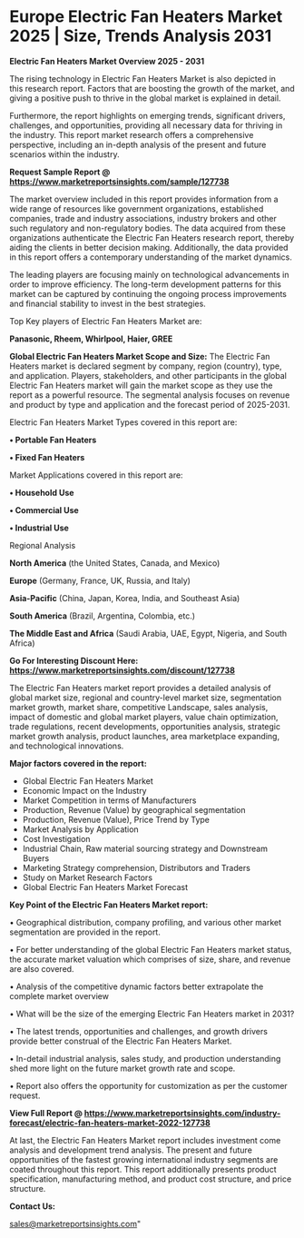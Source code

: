  # Europe Electric Fan Heaters Market 2025 | Size, Trends Analysis 2031

<Strong> Electric Fan Heaters Market Overview 2025 - 2031</strong>

The rising technology in Electric Fan Heaters Market is also depicted in this research report. Factors that are boosting the growth of the market, and giving a positive push to thrive in the global market is explained in detail.

Furthermore, the report highlights on emerging trends, significant drivers, challenges, and opportunities, providing all necessary data for thriving in the industry. This report market research offers a comprehensive perspective, including an in-depth analysis of the present and future scenarios within the industry.

<strong>Request Sample Report @ <a href=https://www.marketreportsinsights.com/sample/127738>https://www.marketreportsinsights.com/sample/127738</a></strong>

The market overview included in this report provides information from a wide range of resources like government organizations, established companies, trade and industry associations, industry brokers and other such regulatory and non-regulatory bodies. The data acquired from these organizations authenticate the Electric Fan Heaters research report, thereby aiding the clients in better decision making. Additionally, the data provided in this report offers a contemporary understanding of the market dynamics.

The leading players are focusing mainly on technological advancements in order to improve efficiency. The long-term development patterns for this market can be captured by continuing the ongoing process improvements and financial stability to invest in the best strategies.

Top Key players of Electric Fan Heaters Market are:

<strong>Panasonic, Rheem, Whirlpool, Haier, GREE</strong>

<strong><b>Global Electric Fan Heaters Market Scope and Size:</b></strong>
The Electric Fan Heaters market is declared segment by company, region (country), type, and application. Players, stakeholders, and other participants in the global Electric Fan Heaters market will gain the market scope as they use the report as a powerful resource. The segmental analysis focuses on revenue and product by type and application and the forecast period of 2025-2031.

Electric Fan Heaters Market Types covered in this report are:

<strong>• Portable Fan Heaters

• Fixed Fan Heaters</strong>

Market Applications covered in this report are:

<strong>• Household Use

• Commercial Use

• Industrial Use</strong> 

Regional Analysis

<strong>North America</strong> (the United States, Canada, and Mexico)

<strong>Europe</strong> (Germany, France, UK, Russia, and Italy)

<strong>Asia-Pacific</strong> (China, Japan, Korea, India, and Southeast Asia)

<strong>South America</strong> (Brazil, Argentina, Colombia, etc.)

<strong>The Middle East and Africa</strong> (Saudi Arabia, UAE, Egypt, Nigeria, and South Africa)

<strong>Go For Interesting Discount Here: <a href=https://www.marketreportsinsights.com/discount/127738>https://www.marketreportsinsights.com/discount/127738</a></strong>

The Electric Fan Heaters market report provides a detailed analysis of global market size, regional and country-level market size, segmentation market growth, market share, competitive Landscape, sales analysis, impact of domestic and global market players, value chain optimization, trade regulations, recent developments, opportunities analysis, strategic market growth analysis, product launches, area marketplace expanding, and technological innovations.

<strong><b>Major factors covered in the report:</b></strong>
<ul>
  <li>Global Electric Fan Heaters Market </li>
  <li>Economic Impact on the Industry</li>
  <li>Market Competition in terms of Manufacturers</li>
  <li>Production, Revenue (Value) by geographical segmentation</li>
  <li>Production, Revenue (Value), Price Trend by Type</li>
  <li>Market Analysis by Application</li>
  <li>Cost Investigation</li>
  <li>Industrial Chain, Raw material sourcing strategy and Downstream Buyers</li>
  <li>Marketing Strategy comprehension, Distributors and Traders</li>
  <li>Study on Market Research Factors</li>
  <li>Global Electric Fan Heaters Market Forecast</li>
</ul>

<strong><b>Key Point of the Electric Fan Heaters Market report:</b></strong>

• Geographical distribution, company profiling, and various other market segmentation are provided in the report.

• For better understanding of the global Electric Fan Heaters market status, the accurate market valuation which comprises of size, share, and revenue are also covered.

• Analysis of the competitive dynamic factors better extrapolate the complete market overview

• What will be the size of the emerging Electric Fan Heaters market in 2031?

• The latest trends, opportunities and challenges, and growth drivers provide better construal of the Electric Fan Heaters Market.

• In-detail industrial analysis, sales study, and production understanding shed more light on the future market growth rate and scope.

• Report also offers the opportunity for customization as per the customer request.

<strong><b>View Full Report @ <a href=https://www.marketreportsinsights.com/industry-forecast/electric-fan-heaters-market-2022-127738>https://www.marketreportsinsights.com/industry-forecast/electric-fan-heaters-market-2022-127738</a></b></strong>


At last, the Electric Fan Heaters Market report includes investment come analysis and development trend analysis. The present and future opportunities of the fastest growing international industry segments are coated throughout this report. This report additionally presents product specification, manufacturing method, and product cost structure, and price structure.

<strong>Contact Us:</strong>

sales@marketreportsinsights.com"
